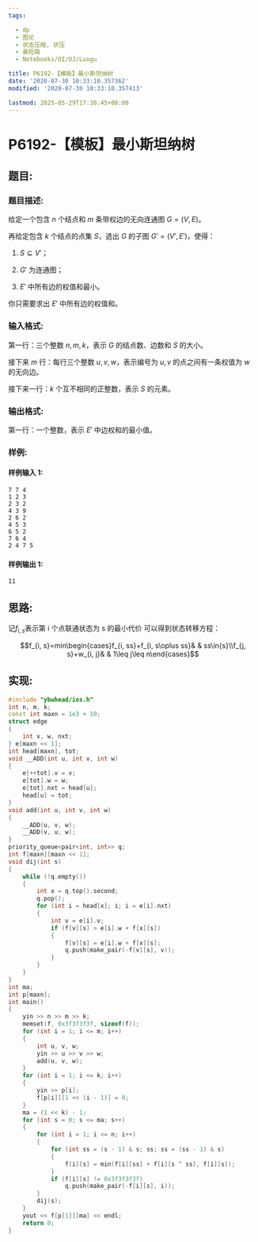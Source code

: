 ```yaml
---
tags:

  - dp
  - 图论
  - 状态压缩, 状压
  - 最短路
  - Notebooks/OI/OJ/Luogu

title: P6192-【模板】最小斯坦纳树
date: '2020-07-30 10:33:10.357362'
modified: '2020-07-30 10:33:10.357413'

lastmod: 2025-05-29T17:38:45+08:00
---
```


# P6192-【模板】最小斯坦纳树

## 题目:

### 题目描述:

给定一个包含 $n$ 个结点和 $m$ 条带权边的无向连通图 $G=(V, E)$。

再给定包含 $k$ 个结点的点集 $S$，选出 $G$ 的子图 $G'=(V', E')$，使得：

1. $S\subseteq V'$；

2. $G'$ 为连通图；

3. $E'$ 中所有边的权值和最小。

你只需要求出 $E'$ 中所有边的权值和。

### 输入格式:

第一行：三个整数 $n, m, k$，表示 $G$ 的结点数、边数和 $S$ 的大小。

接下来 $m$ 行：每行三个整数 $u, v, w$，表示编号为 $u, v$ 的点之间有一条权值为 $w$ 的无向边。

接下来一行：$k$ 个互不相同的正整数，表示 $S$ 的元素。

### 输出格式:

第一行：一个整数，表示 $E'$ 中边权和的最小值。

### 样例:

#### 样例输入 1:

``` 
7 7 4
1 2 3
2 3 2
4 3 9
2 6 2
4 5 3
6 5 2
7 6 4
2 4 7 5

```

#### 样例输出 1:

``` 
11

```

## 思路:

记$f_{i, s}$表示第 i 个点联通状态为 s 的最小代价
可以得到状态转移方程：

$$f_{i, s}=min\begin{cases}f_{i, ss}+f_{i, s\oplus ss}& & ss\in{s}\\f_{j, s}+w_{i, j}& & 1\leq j\leq n\end{cases}$$

## 实现:

``` cpp
#include "ybwhead/ios.h"
int n, m, k;
const int maxn = 1e3 + 10;
struct edge
{
    int v, w, nxt;
} e[maxn << 1];
int head[maxn], tot;
void __ADD(int u, int v, int w)
{
    e[++tot].v = v;
    e[tot].w = w;
    e[tot].nxt = head[u];
    head[u] = tot;
}
void add(int u, int v, int w)
{
    __ADD(u, v, w);
    __ADD(v, u, w);
}
priority_queue<pair<int, int>> q;
int f[maxn][maxn << 1];
void dij(int s)
{
    while (!q.empty())
    {
        int x = q.top().second;
        q.pop();
        for (int i = head[x]; i; i = e[i].nxt)
        {
            int v = e[i].v;
            if (f[v][s] > e[i].w + f[x][s])
            {
                f[v][s] = e[i].w + f[x][s];
                q.push(make_pair(-f[v][s], v));
            }
        }
    }
}
int ma;
int p[maxn];
int main()
{
    yin >> n >> m >> k;
    memset(f, 0x3f3f3f3f, sizeof(f));
    for (int i = 1; i <= m; i++)
    {
        int u, v, w;
        yin >> u >> v >> w;
        add(u, v, w);
    }
    for (int i = 1; i <= k; i++)
    {
        yin >> p[i];
        f[p[i]][1 << (i - 1)] = 0;
    }
    ma = (1 << k) - 1;
    for (int s = 0; s <= ma; s++)
    {
        for (int i = 1; i <= n; i++)
        {
            for (int ss = (s - 1) & s; ss; ss = (ss - 1) & s)
            {
                f[i][s] = min(f[i][ss] + f[i][s ^ ss], f[i][s]);
            }
            if (f[i][s] != 0x3f3f3f3f)
                q.push(make_pair(-f[i][s], i));
        }
        dij(s);
    }
    yout << f[p[1]][ma] << endl;
    return 0;
}
```
